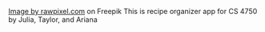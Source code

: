  <a href="https://www.freepik.com/free-vector/leafy-patterned-note-background_13312744.htm#query=cute%20notebook%20paper%20background&position=1&from_view=search&track=ais&uuid=79a02f2c-5215-48b1-83f6-653cb8523b5e#position=1&query=cute%20notebook%20paper%20background">Image by rawpixel.com</a> on Freepik
 This is recipe organizer app for CS 4750 by Julia, Taylor, and Ariana

